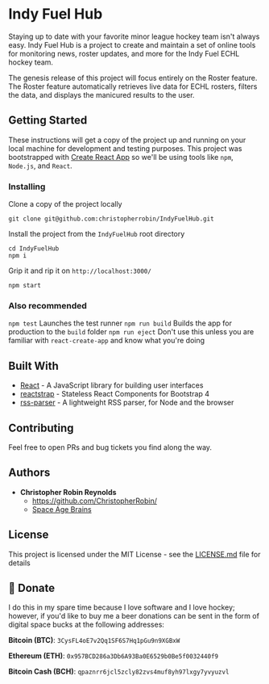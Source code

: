 
# Indy Fuel Hub
Staying up to date with your favorite minor league hockey team isn't always easy. Indy Fuel Hub is a project to create and maintain a set of online tools for monitoring news, roster updates, and more for the Indy Fuel ECHL hockey team.

The genesis release of this project will focus entirely on the Roster feature. The Roster feature automatically retrieves live data for ECHL rosters, filters the data, and displays the manicured results to the user.

## Getting Started

These instructions will get a copy of the project up and running on your local machine for development and testing purposes. This project was bootstrapped with [Create React App](https://github.com/facebook/create-react-app) so we'll be using tools like `npm`, `Node.js`, and `React`.

### Installing

Clone a copy of the project locally

```
git clone git@github.com:christopherrobin/IndyFuelHub.git
```

Install the project from the `IndyFuelHub` root directory

```
cd IndyFuelHub
npm i
```

Grip it and rip it on `http://localhost:3000/`

```
npm start
```
### Also recommended
`npm test` Launches the test runner
`npm run build` Builds the app for production to the `build` folder
`npm run eject` Don't use this unless you are familiar with `react-create-app` and know what you're doing

## Built With

* [React](https://reactjs.org/) - A JavaScript library for building user interfaces
* [reactstrap](https://github.com/reactstrap/reactstrap) - Stateless React Components for Bootstrap 4
* [rss-parser](https://github.com/bobby-brennan/rss-parser) - A lightweight RSS parser, for Node and the browser

## Contributing

Feel free to open PRs and bug tickets you find along the way.

## Authors

* **Christopher Robin Reynolds**
    *  https://github.com/ChristopherRobin/
    * [Space Age Brains](http://www.SpaceAgeBrains.com/)

## License

This project is licensed under the MIT License - see the [LICENSE.md](LICENSE.md) file for details

## :beer: Donate
I do this in my spare time because I love software and I love hockey; however, if you'd like to buy me a beer donations can be sent in the form of digital space bucks at the following addresses:

**Bitcoin (BTC)**: `3CysFL4oE7v2Qq1SF6S7Hq1pGu9n9XGBxW`

**Ethereum (ETH)**: `0x957BCD286a3Db6A93Ba0E6529b0Be5f0032440f9`

**Bitcoin Cash (BCH)**: `qpaznrr6jcl5zcly82zvs4muf8yh97lxgy7yvyuzvl`
